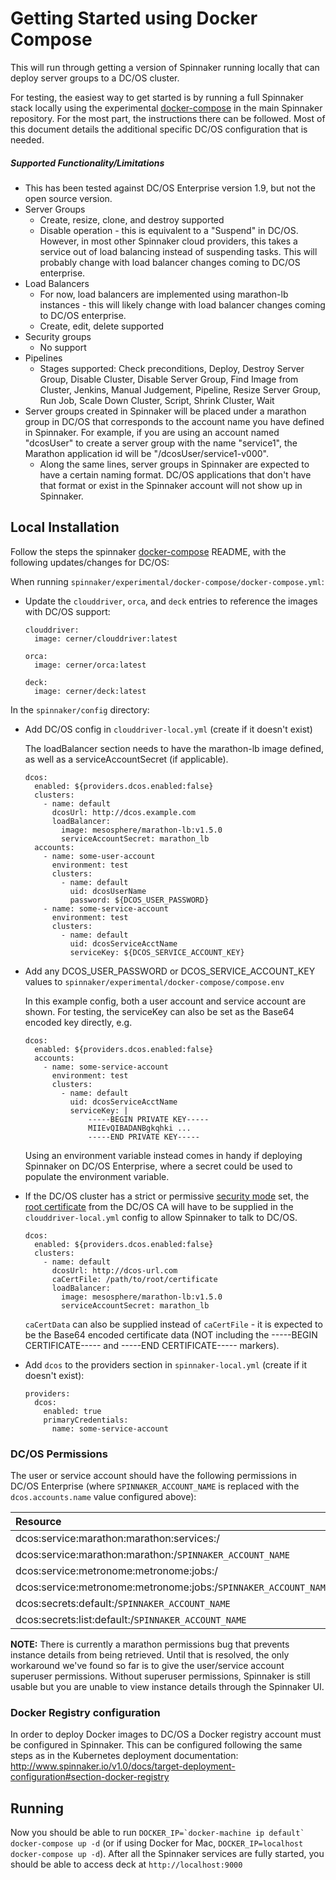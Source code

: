 # Getting Started using Docker Compose

This will run through getting a version of Spinnaker running locally that can deploy server groups to a DC/OS cluster.

For testing, the easiest way to get started is by running a full Spinnaker stack locally using the experimental [docker-compose](https://github.com/spinnaker/spinnaker/tree/master/experimental/docker-compose) in the main Spinnaker repository. For the most part, the instructions there can be followed. Most of this document details the additional specific DC/OS configuration that is needed.

##### Supported Functionality/Limitations
* This has been tested against DC/OS Enterprise version 1.9, but not the open source version.
* Server Groups
  * Create, resize, clone, and destroy supported
  * Disable operation - this is equivalent to a "Suspend" in DC/OS. However, in most other Spinnaker cloud providers, this takes a service out of load balancing instead of suspending tasks. This will probably change with load balancer changes coming to DC/OS enterprise.
* Load Balancers
  * For now, load balancers are implemented using marathon-lb instances - this will likely change with load balancer changes coming to DC/OS enterprise.
  * Create, edit, delete supported
* Security groups
  * No support
* Pipelines
  * Stages supported: Check preconditions, Deploy, Destroy Server Group, Disable Cluster, Disable Server Group, Find Image from Cluster, Jenkins, Manual Judgement, Pipeline, Resize Server Group, Run Job, Scale Down Cluster, Script, Shrink Cluster, Wait
* Server groups created in Spinnaker will be placed under a marathon group in DC/OS that corresponds to the account name you have defined in Spinnaker. For example, if you are using an account named "dcosUser" to create a server group with the name "service1", the Marathon application id will be "/dcosUser/service1-v000".
  * Along the same lines, server groups in Spinnaker are expected to have a certain naming format. DC/OS applications that don't have that format or exist in the Spinnaker account will not show up in Spinnaker.

## Local Installation

Follow the steps the spinnaker [docker-compose](https://github.com/spinnaker/spinnaker/tree/master/experimental/docker-compose) README, with the following updates/changes for DC/OS:

When running `spinnaker/experimental/docker-compose/docker-compose.yml`:

* Update the `clouddriver`, `orca`, and `deck` entries to reference the images with DC/OS support:

  ```
  clouddriver:
    image: cerner/clouddriver:latest

  orca:
    image: cerner/orca:latest

  deck:
    image: cerner/deck:latest
  ```

In the `spinnaker/config` directory:
* Add DC/OS config in `clouddriver-local.yml` (create if it doesn't exist)  

  The loadBalancer section needs to have the marathon-lb image defined, as well as a serviceAccountSecret (if applicable).
  ```
  dcos:
    enabled: ${providers.dcos.enabled:false}
    clusters:
      - name: default
        dcosUrl: http://dcos.example.com
        loadBalancer:
          image: mesosphere/marathon-lb:v1.5.0
          serviceAccountSecret: marathon_lb
    accounts:
      - name: some-user-account
        environment: test
        clusters:  
          - name: default
            uid: dcosUserName
            password: ${DCOS_USER_PASSWORD}
      - name: some-service-account
        environment: test
        clusters:  
          - name: default
            uid: dcosServiceAcctName
            serviceKey: ${DCOS_SERVICE_ACCOUNT_KEY}
  ```
  
* Add any DCOS_USER_PASSWORD or DCOS_SERVICE_ACCOUNT_KEY values to `spinnaker/experimental/docker-compose/compose.env`

  In this example config, both a user account and service account are shown. For testing, the serviceKey can also be set as the Base64 encoded key directly, e.g.
  ```
  dcos:
    enabled: ${providers.dcos.enabled:false}
    accounts:
      - name: some-service-account
        environment: test
        clusters:  
          - name: default
            uid: dcosServiceAcctName
            serviceKey: |
                -----BEGIN PRIVATE KEY-----
                MIIEvQIBADANBgkqhki ...
                -----END PRIVATE KEY-----
  ```

  Using an environment variable instead comes in handy if deploying Spinnaker on DC/OS Enterprise, where a secret could be used to populate the environment variable.

* If the DC/OS cluster has a strict or permissive [security mode](https://docs.mesosphere.com/1.8/administration/installing/custom/configuration-parameters/#security) set, the [root certificate](https://docs.mesosphere.com/1.8/administration/tls-ssl/get-cert/) from the DC/OS CA will have to be supplied in the `clouddriver-local.yml` config to allow Spinnaker to talk to DC/OS.
  ```
  dcos:
    enabled: ${providers.dcos.enabled:false}
    clusters:
      - name: default
        dcosUrl: http://dcos-url.com
        caCertFile: /path/to/root/certificate
        loadBalancer:
          image: mesosphere/marathon-lb:v1.5.0
          serviceAccountSecret: marathon_lb
  ```

  `caCertData` can also be supplied instead of `caCertFile` - it is expected to be the Base64 encoded certificate data (NOT including the -----BEGIN CERTIFICATE----- and -----END CERTIFICATE----- markers).

* Add `dcos` to the providers section in `spinnaker-local.yml` (create if it doesn't exist):
  ```
  providers:
    dcos:
      enabled: true
      primaryCredentials:
        name: some-service-account
  ```
  
### DC/OS Permissions

The user or service account should have the following permissions in DC/OS Enterprise (where `SPINNAKER_ACCOUNT_NAME` is replaced with the `dcos.accounts.name` value configured above):

| Resource       | Actions        |
| :------------- | :------------- |
| dcos:service:marathon:marathon:services:/       | read       |
| dcos:service:marathon:marathon:/`SPINNAKER_ACCOUNT_NAME` | create,delete,read,update |
| dcos:service:metronome:metronome:jobs:/ | read |
| dcos:service:metronome:metronome:jobs:/`SPINNAKER_ACCOUNT_NAME` | create,delete,read,update | 
| dcos:secrets:default:/`SPINNAKER_ACCOUNT_NAME` | cread,delete,read,update |
| dcos:secrets:list:default:/`SPINNAKER_ACCOUNT_NAME` | read | 

**NOTE:** There is currently a marathon permissions bug that prevents instance details from being retrieved.  Until that is resolved, the only workaround we've found so far is to give the user/service account superuser permissions.  Without superuser permissions, Spinnaker is still usable but you are unable to view instance details through the Spinnaker UI.


### Docker Registry configuration

In order to deploy Docker images to DC/OS a Docker registry account must be configured in Spinnaker. This can be configured following the same steps as in the Kubernetes deployment documentation: http://www.spinnaker.io/v1.0/docs/target-deployment-configuration#section-docker-registry

## Running

Now you should be able to run ```DOCKER_IP=`docker-machine ip default` docker-compose up -d``` (or if using Docker for Mac, ```DOCKER_IP=localhost docker-compose up -d```). After all the Spinnaker services are fully started, you should be able to access deck at `http://localhost:9000`
